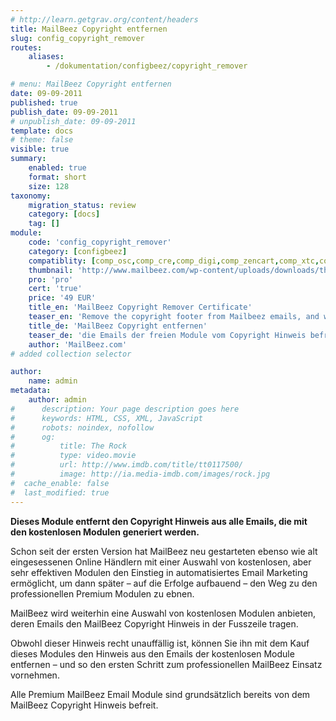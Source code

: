 ```yaml
---
# http://learn.getgrav.org/content/headers
title: MailBeez Copyright entfernen
slug: config_copyright_remover
routes:
    aliases:
        - /dokumentation/configbeez/copyright_remover

# menu: MailBeez Copyright entfernen
date: 09-09-2011
published: true
publish_date: 09-09-2011
# unpublish_date: 09-09-2011
template: docs
# theme: false
visible: true
summary:
    enabled: true
    format: short
    size: 128
taxonomy:
    migration_status: review
    category: [docs]
    tag: []
module:
    code: 'config_copyright_remover'
    category: [configbeez]
    compatiblity: [comp_osc,comp_cre,comp_digi,comp_zencart,comp_xtc,comp_gambio]
    thumbnail: 'http://www.mailbeez.com/wp-content/uploads/downloads/thumbnails/2011/09/certificate_32.png'
    pro: 'pro'
    cert: 'true'
    price: '49 EUR'
    title_en: 'MailBeez Copyright Remover Certificate'
    teaser_en: 'Remove the copyright footer from Mailbeez emails, and white label your marketing strategy.'
    title_de: 'MailBeez Copyright entfernen'
    teaser_de: 'die Emails der freien Module vom Copyright Hinweis befreien'
    author: 'MailBeez.com'
# added collection selector

author:
    name: admin
metadata:
    author: admin
#      description: Your page description goes here
#      keywords: HTML, CSS, XML, JavaScript
#      robots: noindex, nofollow
#      og:
#          title: The Rock
#          type: video.movie
#          url: http://www.imdb.com/title/tt0117500/
#          image: http://ia.media-imdb.com/images/rock.jpg
#  cache_enable: false
#  last_modified: true
---
```


**Dieses Module entfernt den Copyright Hinweis aus alle Emails, die mit den kostenlosen Modulen generiert werden.**

Schon seit der ersten Version hat MailBeez neu gestarteten ebenso wie alt eingesessenen Online Händlern mit einer Auswahl von kostenlosen, aber sehr effektiven Modulen den Einstieg in automatisiertes Email Marketing ermöglicht, um dann später – auf die Erfolge aufbauend – den Weg zu den professionellen Premium Modulen zu ebnen.

MailBeez wird weiterhin eine Auswahl von kostenlosen Modulen anbieten, deren Emails den MailBeez Copyright Hinweis in der Fusszeile tragen.

Obwohl dieser Hinweis recht unauffällig ist, können Sie ihn mit dem Kauf dieses Modules den Hinweis aus den Emails der kostenlosen Module entfernen – und so den ersten Schritt zum professionellen MailBeez Einsatz vornehmen.

Alle Premium MailBeez Email Module sind grundsätzlich bereits von dem MailBeez Copyright Hinweis befreit.
